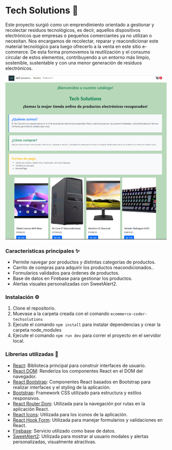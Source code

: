 # Tech Solutions 🛒

Este proyecto surgió como un emprendimiento orientado a gestionar y recolectar residuos tecnológicos, es decir, aquellos dispositivos electrónicos que empresas o pequeños comerciantes ya no utilizan o necesitan. Nos encargamos de recolectar, reparar y reacondicionar este material tecnológico para luego ofrecerlo a la venta en este sitio e-commerce.
De esta forma promovemos la reutilización y el consumo circular de estos elementos, contribuyendo a un entorno más limpio, sostenible, sustentable y con una menor generación de residuos electrónicos.

![image](/public/capturaTech.png)

### Características principales ✨

- Permite navegar por productos y distintas categorías de productos.
- Carrito de compras para adquirir los productos reacondicionados..
- Formularios validados para órdenes de productos.
- Base de datos en Firebase para gestionar los productos.
- Alertas visuales personalizadas con SweetAlert2.

### Instalación ⚙️

1. Clone el repositorio.
2. Muevase a la carpeta creada con el comando `ecommerce-coder-techsolutions`
3. Ejecute el comando `npm install` para instalar dependencias y crear la carpeta node_modules
4. Ejecute el comando `npm run dev` para correr el proyecto en el servidor local.


### Librerias utilizadas 📖

- [React](https://react.dev/): Biblioteca principal para construir interfaces de usuario.
- [React DOM](https://react.dev/): Renderiza los componentes React en el DOM del navegador.
- [React Bootstrap](https://react-bootstrap.netlify.app/): Componentes React basados en Bootstrap para realizar interfaces y el styling de la aplicación.
- [Bootstrap](https://getbootstrap.com/): Framework CSS utilizado para estructura y estilos responsivos.
- [React Router Dom](https://reactrouter.com/): Utilizada para la navegación por rutas en la aplicación React.
- [React Icons](https://react-icons.github.io/react-icons/): Utilizada para los iconos de la aplicación.
- [React Hook Form](https://react-hook-form.com//): Utilizada para manejar formularios y validaciones en React.
- [Firebase](https://firebase.google.com/): Servicio utilizado como base de datos.
- [SweetAlert2](https://sweetalert2.github.io//): Utilizada para mostrar al usuario modales y alertas personalizadas, visualmente atractivas.
